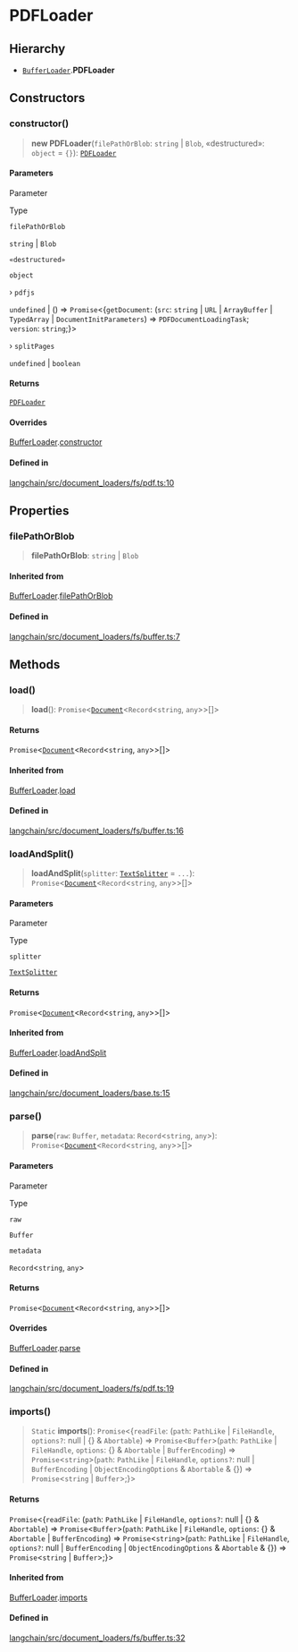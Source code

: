 PDFLoader
=========

Hierarchy[](#hierarchy "Direct link to Hierarchy")
---------------------------------------------------

*   [`BufferLoader`](/docs/api/document_loaders_fs_buffer/classes/BufferLoader).**PDFLoader**

Constructors[](#constructors "Direct link to Constructors")
------------------------------------------------------------

### constructor()[](#constructor "Direct link to constructor()")

> **new PDFLoader**(`filePathOrBlob`: `string` | `Blob`, «destructured»: `object` = `{}`): [`PDFLoader`](/docs/api/document_loaders_fs_pdf/classes/PDFLoader)

#### Parameters[](#parameters "Direct link to Parameters")

Parameter

Type

`filePathOrBlob`

`string` | `Blob`

`«destructured»`

`object`

› `pdfjs`

`undefined` | () => `Promise`<{`getDocument`: (`src`: `string` | `URL` | `ArrayBuffer` | `TypedArray` | `DocumentInitParameters`) => `PDFDocumentLoadingTask`;  
`version`: `string`;}\>

› `splitPages`

`undefined` | `boolean`

#### Returns[](#returns "Direct link to Returns")

[`PDFLoader`](/docs/api/document_loaders_fs_pdf/classes/PDFLoader)

#### Overrides[](#overrides "Direct link to Overrides")

[BufferLoader](/docs/api/document_loaders_fs_buffer/classes/BufferLoader).[constructor](/docs/api/document_loaders_fs_buffer/classes/BufferLoader#constructor)

#### Defined in[](#defined-in "Direct link to Defined in")

[langchain/src/document\_loaders/fs/pdf.ts:10](https://github.com/hwchase17/langchainjs/blob/1c1274d/langchain/src/document_loaders/fs/pdf.ts#L10)

Properties[](#properties "Direct link to Properties")
------------------------------------------------------

### filePathOrBlob[](#filepathorblob "Direct link to filePathOrBlob")

> **filePathOrBlob**: `string` | `Blob`

#### Inherited from[](#inherited-from "Direct link to Inherited from")

[BufferLoader](/docs/api/document_loaders_fs_buffer/classes/BufferLoader).[filePathOrBlob](/docs/api/document_loaders_fs_buffer/classes/BufferLoader#filepathorblob)

#### Defined in[](#defined-in-1 "Direct link to Defined in")

[langchain/src/document\_loaders/fs/buffer.ts:7](https://github.com/hwchase17/langchainjs/blob/1c1274d/langchain/src/document_loaders/fs/buffer.ts#L7)

Methods[](#methods "Direct link to Methods")
---------------------------------------------

### load()[](#load "Direct link to load()")

> **load**(): `Promise`<[`Document`](/docs/api/document/classes/Document)<`Record`<`string`, `any`\>\>\[\]\>

#### Returns[](#returns-1 "Direct link to Returns")

`Promise`<[`Document`](/docs/api/document/classes/Document)<`Record`<`string`, `any`\>\>\[\]\>

#### Inherited from[](#inherited-from-1 "Direct link to Inherited from")

[BufferLoader](/docs/api/document_loaders_fs_buffer/classes/BufferLoader).[load](/docs/api/document_loaders_fs_buffer/classes/BufferLoader#load)

#### Defined in[](#defined-in-2 "Direct link to Defined in")

[langchain/src/document\_loaders/fs/buffer.ts:16](https://github.com/hwchase17/langchainjs/blob/1c1274d/langchain/src/document_loaders/fs/buffer.ts#L16)

### loadAndSplit()[](#loadandsplit "Direct link to loadAndSplit()")

> **loadAndSplit**(`splitter`: [`TextSplitter`](/docs/api/text_splitter/classes/TextSplitter) = `...`): `Promise`<[`Document`](/docs/api/document/classes/Document)<`Record`<`string`, `any`\>\>\[\]\>

#### Parameters[](#parameters-1 "Direct link to Parameters")

Parameter

Type

`splitter`

[`TextSplitter`](/docs/api/text_splitter/classes/TextSplitter)

#### Returns[](#returns-2 "Direct link to Returns")

`Promise`<[`Document`](/docs/api/document/classes/Document)<`Record`<`string`, `any`\>\>\[\]\>

#### Inherited from[](#inherited-from-2 "Direct link to Inherited from")

[BufferLoader](/docs/api/document_loaders_fs_buffer/classes/BufferLoader).[loadAndSplit](/docs/api/document_loaders_fs_buffer/classes/BufferLoader#loadandsplit)

#### Defined in[](#defined-in-3 "Direct link to Defined in")

[langchain/src/document\_loaders/base.ts:15](https://github.com/hwchase17/langchainjs/blob/1c1274d/langchain/src/document_loaders/base.ts#L15)

### parse()[](#parse "Direct link to parse()")

> **parse**(`raw`: `Buffer`, `metadata`: `Record`<`string`, `any`\>): `Promise`<[`Document`](/docs/api/document/classes/Document)<`Record`<`string`, `any`\>\>\[\]\>

#### Parameters[](#parameters-2 "Direct link to Parameters")

Parameter

Type

`raw`

`Buffer`

`metadata`

`Record`<`string`, `any`\>

#### Returns[](#returns-3 "Direct link to Returns")

`Promise`<[`Document`](/docs/api/document/classes/Document)<`Record`<`string`, `any`\>\>\[\]\>

#### Overrides[](#overrides-1 "Direct link to Overrides")

[BufferLoader](/docs/api/document_loaders_fs_buffer/classes/BufferLoader).[parse](/docs/api/document_loaders_fs_buffer/classes/BufferLoader#parse)

#### Defined in[](#defined-in-4 "Direct link to Defined in")

[langchain/src/document\_loaders/fs/pdf.ts:19](https://github.com/hwchase17/langchainjs/blob/1c1274d/langchain/src/document_loaders/fs/pdf.ts#L19)

### imports()[](#imports "Direct link to imports()")

> `Static` **imports**(): `Promise`<{`readFile`: (`path`: `PathLike` | `FileHandle`, `options?`: null | {} & `Abortable`) => `Promise`<`Buffer`\>(`path`: `PathLike` | `FileHandle`, `options`: {} & `Abortable` | `BufferEncoding`) => `Promise`<`string`\>(`path`: `PathLike` | `FileHandle`, `options?`: null | `BufferEncoding` | `ObjectEncodingOptions` & `Abortable` & {}) => `Promise`<`string` | `Buffer`\>;}\>

#### Returns[](#returns-4 "Direct link to Returns")

`Promise`<{`readFile`: (`path`: `PathLike` | `FileHandle`, `options?`: null | {} & `Abortable`) => `Promise`<`Buffer`\>(`path`: `PathLike` | `FileHandle`, `options`: {} & `Abortable` | `BufferEncoding`) => `Promise`<`string`\>(`path`: `PathLike` | `FileHandle`, `options?`: null | `BufferEncoding` | `ObjectEncodingOptions` & `Abortable` & {}) => `Promise`<`string` | `Buffer`\>;}\>

#### Inherited from[](#inherited-from-3 "Direct link to Inherited from")

[BufferLoader](/docs/api/document_loaders_fs_buffer/classes/BufferLoader).[imports](/docs/api/document_loaders_fs_buffer/classes/BufferLoader#imports)

#### Defined in[](#defined-in-5 "Direct link to Defined in")

[langchain/src/document\_loaders/fs/buffer.ts:32](https://github.com/hwchase17/langchainjs/blob/1c1274d/langchain/src/document_loaders/fs/buffer.ts#L32)